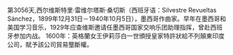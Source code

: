 第3056天,西尔维斯特里·雷维尔塔斯·桑切斯（西班牙语：Silvestre Revueltas Sánchez，1899年12月31日－1940年10月5日），墨西哥作曲家。早年在墨西哥和美国学习音乐，1929年应查维斯邀请任墨西哥国家交响乐团助理指挥，曾赴西班牙参加内战。
1600年：英格蘭女王伊莉莎白一世頒授皇家特許狀給不列顛東印度公司，賦予該公司貿易壟斷權。